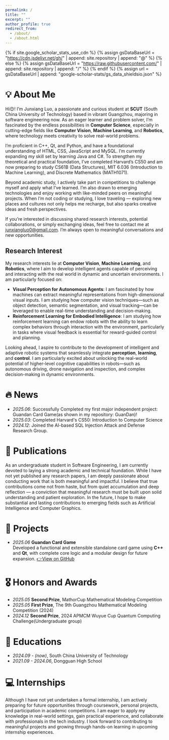 ```yaml
---
permalink: /
title: ""
excerpt: ""
author_profile: true
redirect_from: 
  - /about/
  - /about.html
---
```


{% if site.google_scholar_stats_use_cdn %}
{% assign gsDataBaseUrl = "https://cdn.jsdelivr.net/gh/" | append: site.repository | append: "@" %}
{% else %}
{% assign gsDataBaseUrl = "https://raw.githubusercontent.com/" | append: site.repository | append: "/" %}
{% endif %}
{% assign url = gsDataBaseUrl | append: "google-scholar-stats/gs_data_shieldsio.json" %}

<span class='anchor' id='about-me'></span>

# 💡 About Me
Hi😊! I’m Junxiang Luo, a passionate and curious student at **SCUT** (South China University of Technology) based in vibrant Guangzhou, majoring in software engineering now. As an eager learner and problem solver, I’m fascinated by the endless possibilities in **Computer Science**, especially in cutting-edge fields like **Computer Vision**, **Machine Learning**, and **Robotics**, where technology meets creativity to solve real-world problems.  

I’m proficient in C++, Qt, and Python, and have a foundational understanding of HTML, CSS, JavaScript and MySQL. I’m currently expanding my skill set by learning Java and C#. To strengthen my theoretical and practical foundation, I’ve completed Harvard’s CS50 and am now preparing to study CS61B (Data Structures), MIT 6.036 (Introduction to Machine Learning), and Discrete Mathematics (MATH1071).  
  
Beyond academic study, I actively take part in competitions to challenge myself and apply what I’ve learned. I’m also drawn to emerging technologies and enjoy working with like-minded peers on meaningful projects. When I’m not coding or studying, I love traveling — exploring new places and cultures not only helps me recharge, but also sparks creative ideas and fresh perspectives.  
  
If you’re interested in discussing shared research interests, potential collaborations, or simply exchanging ideas, feel free to contact me at [junxiangluo0@gmail.com](mailto:junxiangluo0@gmail.com). I’m always open to meaningful conversations and new opportunities.  

## Research Interest  
My research interests lie at **Computer Vision**, **Machine Learning**, and **Robotics**, where I aim to develop intelligent agents capable of perceiving and interacting with the real world in dynamic and uncertain environments. I am particularly focused on:  
- **Visual Perception for Autonomous Agents**: I am fascinated by how machines can extract meaningful representations from high-dimensional visual inputs. I am studying how computer vision techniques—such as object detection, semantic segmentation, and visual tracking—can be leveraged to enable real-time understanding and decision-making.
- **Reinforcement Learning for Embodied Intelligence**: I am studying how reinforcement learning can endow robots with the ability to learn complex behaviors through interaction with the environment, particularly in tasks where visual feedback is essential for reward-guided control and planning.

Looking ahead, I aspire to contribute to the development of intelligent and adaptive robotic systems that seamlessly integrate **perception**, **learning**, and **control**. I am particularly excited about unlocking the real-world potential of higher-level cognitive capabilities in robots—such as autonomous driving, drone navigation and inspection, and complex decision-making in dynamic environments.

# 🔥 News
- *2025.06*: Successfully Completed my first major independent project: Guandan Card Game(as shown in my repository: GuanDan)!
- *2025.03*: Completed Harvard's CS50: Introduction to Computer Science
- *2024.12*: Joined the AI-based SQL Injection Attack and Defense Research Group.

# 📝 Publications 
As an undergraduate student in Software Engineering, I am currently devoted to laying a strong academic and technical foundation. While I have not yet published any research papers, I am deeply passionate about conducting work that is both meaningful and impactful. I believe that true contributions come not from haste, but from quiet accumulation and deep reflection — a conviction that meaningful research must be built upon solid understanding and patient exploration. In the future, I hope to make substantial and lasting contributions to emerging fields such as Artificial Intelligence and Computer Graphics.

# 🚀 Projects
- *2025.06* **Guandan Card Game**  
  Developed a functional and extensible standalone card game using **C++** and **Qt**, with complete core logic and a modular design for future expansion. [👉View on GitHub](https://github.com/Si-xiyu/GuanDan)

# 🎖 Honors and Awards
- *2025.05* **Second Prize**, MathorCup Mathematical Modeling Competition
- *2025.05* **First Prize**, The 9th Guangzhou Mathematical Modeling Competition (2024) 
- *2024.12* **Second Prize**, 2024 APMCM Wuyue Cup Quantum Computing Challenge(Undergraduate group) 

# 📖 Educations
- *2024.09 - (now)*, South China University of Technology 
- *2021.09 - 2024.06*, Dongguan High School

# 💻 Internships
Although I have not yet undertaken a formal internship, I am actively preparing for future opportunities through coursework, personal projects, and participation in academic competitions. I am eager to apply my knowledge in real-world settings, gain practical experience, and collaborate with professionals in the tech industry. I look forward to contributing to meaningful projects and growing through hands-on learning in upcoming internship experiences.

